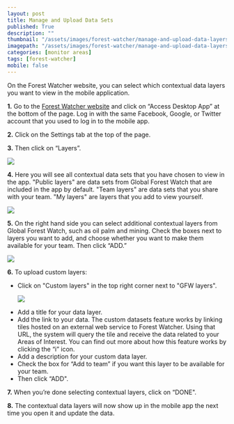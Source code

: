```yaml
---
layout: post
title: Manage and Upload Data Sets
published: True
description: ""
thumbnail: "/assets/images/forest-watcher/manage-and-upload-data-layers/thumbnail.png"
imagepath: "/assets/images/forest-watcher/manage-and-upload-data-layers"
categories: [monitor areas]
tags: [forest-watcher]
mobile: false
---
```

<div id="desktopContent" class="content">
  <p>On the Forest Watcher website, you can select which contextual data layers you want to view in the mobile application.</p>
  <p><strong>1.</strong> Go to the <a href="http://fw.globalforestwatch.org" target="_blank">Forest Watcher website</a> and click on “Access Desktop App” at the bottom of the page. Log in with the same Facebook, Google, or Twitter account that you used to log in to the mobile app.</p>
  <p><strong>2.</strong> Click on the Settings tab at the top of the page.</p>
  <p><strong>3.</strong> Then click on “Layers”.</p>
  <p><img src="{{site.sub_url}}{{page.imagepath}}/desktop/15a.png"/></p>
  <p><strong>4.</strong> Here you will see all contextual data sets that you have chosen to view in the app. "Public layers" are data sets from Global Forest Watch that are included in the app by default. "Team layers" are data sets that you share with your team. "My layers" are layers that you add to view yourself.</p>
  <p><img src="{{site.sub_url}}{{page.imagepath}}/desktop/15b.png"/></p>
  <p><strong>5.</strong> On the right hand side you can select additional contextual layers from Global Forest Watch, such as oil palm and mining. Check the boxes next to layers you want to add, and choose whether you want to make them available for your team. Then click “ADD.”</p>
  <p><img src="{{site.sub_url}}{{page.imagepath}}/desktop/15c.png"/></p>
  <p><strong>6.</strong> To upload custom layers:</p>
    <ul>
      <li>Click on "Custom layers" in the top right corner next to "GFW layers".</li>
      <p><img src="{{site.sub_url}}{{page.imagepath}}/desktop/15e.png"/></p>
      <li>Add a title for your data layer.</li>
      <li>Add the link to your data. The custom datasets feature works by linking tiles hosted on an external web service to Forest Watcher. Using that URL, the system will query the tile and receive the data related to your Areas of Interest. You can find out more about how this feature works by clicking the “i” icon.</li>
      <li>Add a description for your custom data layer.</li>
      <li>Check the box for “Add to team” if you want this layer to be available for your team.</li>
      <li>Then click “ADD".</li>
    </ul>
  <p><strong>7.</strong> When you’re done selecting contextual layers, click on “DONE".</p>
  <p><strong>8.</strong> The contextual data layers will now show up in the mobile app the next time you open it and update the data.</p>

  
  </div>

<div id="mobileContent" class="content">
</div>
